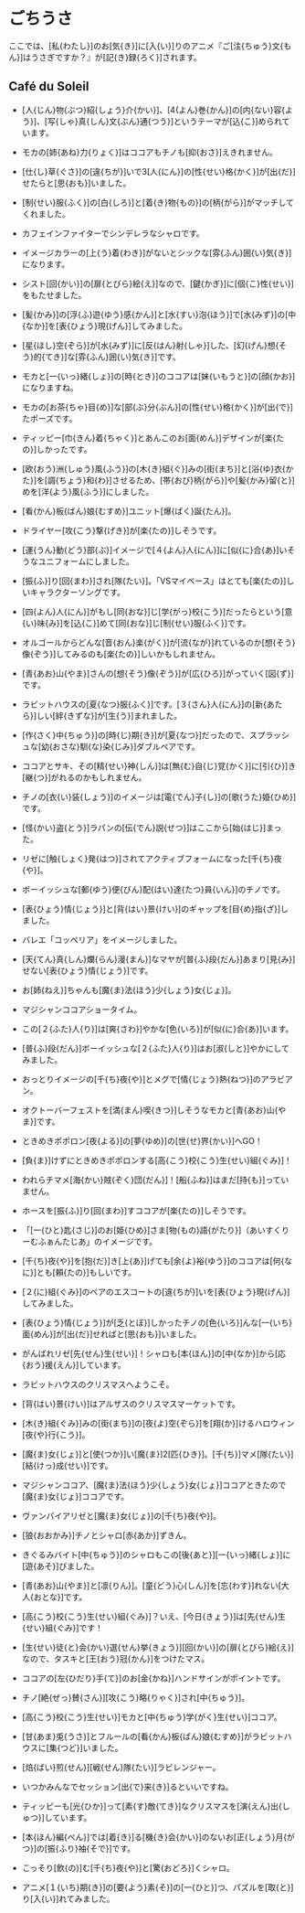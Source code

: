 # ごちうさ

ここでは、[私{わたし}]のお[気{き}]に[入{い}]りのアニメ『ご[注{ちゅう}文{もん}]はうさぎですか？』が[記{き}録{ろく}]されます。

## Café du Soleil

- [人{じん}物{ぶつ}紹{しょう}介{かい}]、[4{よん}巻{かん}]の[内{ない}容{よう}]、[写{しゃ}真{しん}文{ぶん}通{つう}]というテーマが[込{こ}]められています。

- モカの[姉{あね}力{りょく}]はココアもチノも[抑{おさ}]えきれません。

- [仕{し}草{ぐさ}]の[違{ちが}]いで3[人{にん}]の[性{せい}格{かく}]が[出{だ}]せたらと[思{おも}]いました。

- [制{せい}服{ふく}]の[白{しろ}]と[着{き}物{もの}]の[柄{がら}]がマッチしてくれました。

- カフェインファイターでシンデレラなシャロです。

- イメージカラーの[上{う}着{わき}]がないとシックな[雰{ふん}囲{い}気{き}]になります。

- シスト[回{かい}]の[扉{とびら}絵{え}]なので、[鍵{かぎ}]に[個{こ}性{せい}]をもたせました。

- [髪{かみ}]の[浮{ふ}遊{ゆう}感{かん}]と[水{すい}泡{ほう}]で[水{みず}]の[中{なか}]を[表{ひょう}現{げん}]してみました。

- [星{ほし}空{ぞら}]が[水{みず}]に[反{はん}射{しゃ}]した、[幻{げん}想{そう}的{てき}]な[雰{ふん}囲{い}気{き}]です。

- モカと[一{いっ}緒{しょ}]の[時{とき}]のココアは[妹{いもうと}]の[顔{かお}]になりますね。

- モカの[お茶{ちゃ}目{め}]な[部{ぶ}分{ぶん}]の[性{せい}格{かく}]が[出{で}]たポーズです。

- ティッピー[巾{きん}着{ちゃく}]とあんこのお[面{めん}]デザインが[楽{たの}]しかったです。

- [欧{おう}洲{しゅう}風{ふう}]の[木{き}組{ぐ}]みの[街{まち}]と[浴{ゆ}衣{かた}]を[調{ちょう}和{わ}]させるため、[帯{おび}柄{がら}]や[髪{かみ}留{と}]めを[洋{よう}風{ふう}]にしました。

- [看{かん}板{ばん}娘{むすめ}]ユニット[爆{ばく}誕{たん}]。

- ドライヤー[攻{こう}撃{げき}]が[楽{たの}]しそうです。

- [運{うん}動{どう}部{ぶ}]イメージで[４{よん}人{にん}]に[似{に}合{あ}]いそうなユニフォームにしました。

- [振{ふ}]り[回{まわ}]され[隊{たい}]。「VSマイペース」はとても[楽{たの}]しいキャラクターソングです。

- [四{よん}人{にん}]がもし[同{おな}]じ[学{がっ}校{こう}]だったらという[意{い}味{み}]を[込{こ}]めて[同{おな}]じ[制{せい}服{ふく}]です。

- オルゴールからどんな[音{おん}楽{がく}]が[流{なが}]れているのか[想{そう}像{ぞう}]してみるのも[楽{たの}]しいかもしれません。

- [青{あお}山{やま}]さんの[想{そう}像{ぞう}]が[広{ひろ}]がっていく[図{ず}]です。

- ラビットハウスの[夏{なつ}服{ふく}]です。[３{さん}人{にん}]の[新{あたら}]しい[絆{きずな}]が[生{う}]まれました。

- [作{さく}中{ちゅう}]の[時{じ}期{き}]が[夏{なつ}]だったので、スプラッシュな[幼{おさな}馴{な}染{じみ}]ダブルペアです。

- ココアとサキ、その[精{せい}神{しん}]は[無{む}自{じ}覚{かく}]に[引{ひ}]き[継{つ}]がれるのかもしれません。

- チノの[衣{い}装{しょう}]のイメージは[電{でん}子{し}]の[歌{うた}姫{ひめ}]です。

- [怪{かい}盗{とう}]ラパンの[伝{でん}説{せつ}]はここから[始{はじ}]まった。

- リゼに[触{しょく}発{はつ}]されてアクティブフォームになった[千{ち}夜{や}]。

- ボーイッシュな[郵{ゆう}便{びん}配{はい}達{たつ}員{いん}]のチノです。

- [表{ひょう}情{じょう}]と[背{はい}景{けい}]のギャップを[目{め}指{ざ}]しました。

- バレエ「コッペリア」をイメージしました。

- [天{てん}真{しん}爛{らん}漫{まん}]なマヤが[普{ふ}段{だん}]あまり[見{み}]せない[表{ひょう}情{じょう}]です。

- お[姉{ねえ}]ちゃんも[魔{ま}法{ほう}少{しょう}女{じょ}]。

- マジシャンココアショータイム。

- この[２{ふた}人{り}]は[爽{さわ}]やかな[色{いろ}]が[似{に}合{あ}]います。

- [普{ふ}段{だん}]ボーイッシュな[２{ふた}人{り}]はお[淑{しと}]やかにしてみました。

- おっとりイメージの[千{ち}夜{や}]とメグで[情{じょう}熱{ねつ}]のアラビアン。

- オクトーバーフェストを[満{まん}喫{きつ}]しそうなモカと[青{あお}山{やま}]です。

- ときめきポポロン[夜{よる}]の[夢{ゆめ}]の[世{せ}界{かい}]へGO！

- [負{ま}]けずにときめきポポロンする[高{こう}校{こう}生{せい}組{ぐみ}]！

- われらチマメ[海{かい}賊{ぞく}団{だん}]！[船{ふね}]はまだ[持{も}]っていません。

- ホースを[振{ふ}]り[回{まわ}]すココアが[楽{たの}]しそうです。

- 「[一{ひと}匙{さじ}]のお[姫{ひめ}]さま[物{もの}語{がたり}]（あいすくりーむふぁんたじあ」のイメージです。

- [千{ち}夜{や}]を[抱{だ}]き[上{あ}]げても[余{よ}裕{ゆう}]のココアは[何{なに}]とも[頼{たの}]もしいです。

- [２{に}組{ぐみ}]のペアのエスコートの[違{ちが}]いを[表{ひょう}現{げん}]してみました。

- [表{ひょう}情{じょう}]が[乏{とぼ}]しかったチノの[色{いろ}]んな[一{いち}面{めん}]が[出{だ}]せればと[思{おも}]いました。

- がんばれリゼ[先{せん}生{せい}]！シャロも[本{ほん}]の[中{なか}]から[応{おう}援{えん}]しています。

- ラビットハウスのクリスマスへようこそ。

- [背{はい}景{けい}]はアルザスのクリスマスマーケットです。

- [木{き}組{ぐみ}]みの[街{まち}]の[夜{よ}空{ぞら}]を[翔{か}]けるハロウィン[夜{や}行{こう}]。

- [魔{ま}女{じょ}]と[使{つか}]い[魔{ま}]2[匹{ひき}]。[千{ち}]マメ[隊{たい}][結{けっ}成{せい}]です。

- マジシャンココア、[魔{ま}法{ほう}少{しょう}女{じょ}]ココアときたので[魔{ま}女{じょ}]ココアです。

- ヴァンパイアリゼと[魔{ま}女{じょ}]の[千{ち}夜{や}]。

- [狼{おおかみ}]チノとシャロ[赤{あか}]ずきん。

- きぐるみバイト[中{ちゅう}]のシャロもこの[後{あと}][一{いっ}緒{しょ}]に[遊{あそ}]びました。

- [青{あお}山{やま}]と[凛{りん}]。[童{どう}心{しん}]を[忘{わす}]れない[大人{おとな}]です。

- [高{こう}校{こう}生{せい}組{ぐみ}]？いえ、[今日{きょう}]は[先{せん}生{せい}組{ぐみ}]です！

- [生{せい}徒{と}会{かい}選{せん}挙{きょう}][回{かい}]の[扉{とびら}絵{え}]なので、タスキと[王{おう}冠{かん}]をつけたマス。

- ココアの[左{ひだり}手{て}]のお[金{かね}]ハンドサインがポイントです。

- チノ[絶{ぜっ}賛{さん}][攻{こう}略{りゃく}]され[中{ちゅう}]。

- [高{こう}校{こう}生{せい}]モカと[中{ちゅう}学{がく}生{せい}]ココア。

- [甘{あま}兎{うさ}]とフルールの[看{かん}板{ばん}娘{むすめ}]がラビットハウスに[集{つど}]いました。

- [焙{ばい}煎{せん}][戦{せん}隊{たい}]ラビレンジャー。

- いつかみんなでセッション[出{で}来{き}]るといいですね。

- ティッピーも[光{ひか}]って[素{す}敵{てき}]なクリスマスを[演{えん}出{しゅつ}]しています。

- [本{ほん}編{ぺん}]では[着{き}]る[機{き}会{かい}]のないお[正{しょう}月{がつ}]の[振{ふり}袖{そで}]です。

- こっそり[飲{の}]む[千{ち}夜{や}]と[驚{おどろ}]くシャロ。

- アニメ[１{いち}期{き}]の[要{よう}素{そ}]の[一{ひと}]つ、パズルを[取{と}]り[入{い}]れてみました。